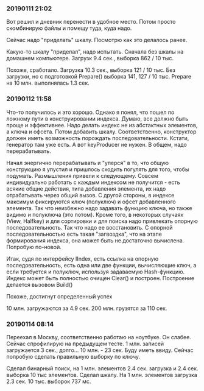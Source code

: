 
### 20190111 21:02
Вот решил и дневник перенести в удобное место. Потом просто скомбинирую файлы и помещу туда, куда надо.

Сейчас надо "приделать" шкалу. Посмотрю как это делалось ранее. 

Какую-то шкалу "приделал", надо испытать. Сначала без шкалы на домашнем компьютере. Загрузк 9.4 сек., выборка 862 / 10 тыс.

Похоже, сработало. Загрузка 10.3 сек., выборка 121 / 10 тыс. Без загрузки, но с подготовкой Prepare() выборка 141, 127 / 10 тыс. Prepare на 10 млн. выполнялась 1.3 сек. 

### 20190112 11:58
Что-то получилось и это хорошо. Однако я понял, что пошел по ложному пути в конструировании индекса. Думаю, все должно быть проще и эффективнее. Надо делать индекс не из абстактных элементов, а ключа и офсета. Потом добавить шкалу. Соответственно, конструктор должен иметь возможность порождать последовательности. Кстати, генератор там уже есть. А вот keyProducer не нужен. В общем, надо перерабатывать.   

Начал энергично перерабатывать и "уперся" в то, что общую конструкцию я упустил и пришлось сходить погулять для того, чтобы подумать. Размышления привели к следующему. Совсем индивидуально работать с каждым индексом не получится - есть всякие общие действия, типа добавления элемента, их надо отрабатывать через общий вызов. С другой стороны, в индексе максимум фиксируются ключ (полуключ) и офсет добавленного элемента. Так что неизбежно надо задавать функцию ключа, но также видимо и полуключа (это потом). Кроме того, в некоторых случаях (View, Halfkey) и для сортировки и для поиска надо привлекать опорную последовательность. Так что надо ее восстановить. С опорной последовательностью есть такая "загвоздка", что на этапе формирования индекса, она может быть не достаточно вычислена. Попробую по-новой.

Итак, судя по интерфейсу IIndex, есть ссылка на опорную последовательность, есть одна или две функции, вычисляющие ключ, а если требуется и полуключ, используя задаваемую Hash-функцию. Индекс может быть полностью очищен Clear() и построен. Построение делается вызовом Build()

Похоже, достигнут определенный успех

10 млн. загружаются за 4.9 сек.
200 млн. грузятся за 110 сек.

### 20190114 08:14
Переехал в Москву, соответственно работаю на ноутбуке. Он слабее. Сейчас спрофилирую на предыдущем тесте. 
1 млн. записей загружается 3 сек., долго... 10 млн. - 23 сек. Буду иметь ввиду. Сейчас попробую сделать правильную выборку по ключу.

Сделал бинарный поиск, на 1 млн. элементов 2.4 сек. загрузка и 2.4 сек. выборка 10 тыс элементов. Сделал шкалу. На 1 млн. элементов загрузка 2.3 сек. 10 тыс. выборок 737 мс.